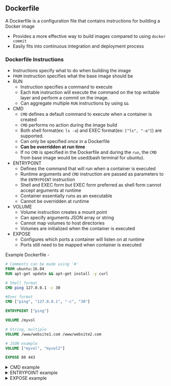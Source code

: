 ## Dockerfile
A Dockerfile is a configuration file that contains instructions for building a Docker image
  - Provides a more effective way to build images compared to using `docker commit`
  - Easily fits into continuous integration and deployment process

### Dockerfile Instructions
  - Instructions specify what to do when building the image
  - `FROM` instruction specifies what the base image should be
  - RUN
    + Instruction specifies a command to execute
    + Each `RUN` instruction will execute the command on the top writable layer and perform a commit on the image.
    + Can aggregate multiple `RUN` instructions by using `&&`
  - CMD
    + `CMD` defines a default command to execute when a container is created
    + `CMD` performs no action during the image build
    + Both shell format(ex: `ls -a`) and EXEC format(ex: `["ls", "-a"]`) are supported.
    + Can only be specified _once_ in a Dockerfile
    + **Can be overridden at run time**
    + If no `CMD` is specified in the Dockerfile and during the `run`, the `CMD` from base image would be used(bash terminal for ubuntu).
  - ENTRYPOINT
    + Defines the command that will run when a container is executed
    + Runtime arguments and `CMD` instruction are passed as parameters to the `ENTRYPOINT` instruction
    + Shell and EXEC form but EXEC form preferred as shell form cannot accept arguments at runtime
    + Container essentially runs as an executable
    + Cannot be overridden at runtime
  - VOLUME
    + Volume instruction creates a mount point
    + Can specify arguments JSON array or string
    + Cannot map volumes to host directories
    + Volumes are initialized when the container is executed
  - EXPOSE
    + Configures which ports a container will listen on at runtime
    + Ports still need to be mapped when container is executed

Example Dockerfile -

```Dockerfile
# Comments can be made using '#'
FROM ubuntu:16.04
RUN apt-get update && apt-get install -y curl

# Shell format
CMD ping 127.0.0.1 -c 30

#Exec format
CMD ["ping", "127.0.0.1", "-c", "30"]

ENTRYPOINT ["ping"]

VOLUME /myvol

# String, multiple
VOLUME /www/website1.com /www/website2.com

# JSON example
VOLUME ["myvol", "myvol2"]

EXPOSE 80 443
```


<details>
<summary>CMD example</summary>

```Dockerfile
FROM ubuntu:16.04
RUN apt-get update && apt-get install -y iputils-ping
CMD ["ping", "127.0.0.1", "-c", "10"]
```

```bash
$ sudo docker build -t sudosuhas/ping:1.0 .
Sending build context to Docker daemon 2.048 kB
Step 1/3 : FROM ubuntu:16.04
 ---> 0ef2e08ed3fa
Step 2/3 : RUN apt-get update && apt-get install -y iputils-ping
 ---> Running in f29e1f8f0c8d
Get:1 http://archive.ubuntu.com/ubuntu xenial InRelease [247 kB]
Get:2 http://archive.ubuntu.com/ubuntu xenial-updates InRelease [102 kB]
Get:3 http://archive.ubuntu.com/ubuntu xenial-security InRelease [102 kB]
Get:4 http://archive.ubuntu.com/ubuntu xenial/main Sources [1103 kB]
Get:5 http://archive.ubuntu.com/ubuntu xenial/restricted Sources [5179 B]
Get:6 http://archive.ubuntu.com/ubuntu xenial/universe Sources [9802 kB]
Get:7 http://archive.ubuntu.com/ubuntu xenial/main amd64 Packages [1558 kB]
Get:8 http://archive.ubuntu.com/ubuntu xenial/restricted amd64 Packages [14.1 kB]
Get:9 http://archive.ubuntu.com/ubuntu xenial/universe amd64 Packages [9827 kB]
Get:10 http://archive.ubuntu.com/ubuntu xenial-updates/main Sources [295 kB]
Get:11 http://archive.ubuntu.com/ubuntu xenial-updates/restricted Sources [2815 B]
Get:12 http://archive.ubuntu.com/ubuntu xenial-updates/universe Sources [173 kB]
Get:13 http://archive.ubuntu.com/ubuntu xenial-updates/main amd64 Packages [618 kB]
Get:14 http://archive.ubuntu.com/ubuntu xenial-updates/restricted amd64 Packages [12.4 kB]
Get:15 http://archive.ubuntu.com/ubuntu xenial-updates/universe amd64 Packages [541 kB]
Get:16 http://archive.ubuntu.com/ubuntu xenial-security/main Sources [73.4 kB]
Get:17 http://archive.ubuntu.com/ubuntu xenial-security/restricted Sources [2392 B]
Get:18 http://archive.ubuntu.com/ubuntu xenial-security/universe Sources [26.3 kB]
Get:19 http://archive.ubuntu.com/ubuntu xenial-security/main amd64 Packages [273 kB]
Get:20 http://archive.ubuntu.com/ubuntu xenial-security/restricted amd64 Packages [12.0 kB]
Get:21 http://archive.ubuntu.com/ubuntu xenial-security/universe amd64 Packages [109 kB]
Fetched 24.9 MB in 8s (2777 kB/s)
Reading package lists...
Reading package lists...
Building dependency tree...
Reading state information...
The following additional packages will be installed:
  libffi6 libgmp10 libgnutls-openssl27 libgnutls30 libhogweed4 libidn11
  libnettle6 libp11-kit0 libtasn1-6
Suggested packages:
  gnutls-bin
The following NEW packages will be installed:
  iputils-ping libffi6 libgmp10 libgnutls-openssl27 libgnutls30 libhogweed4
  libidn11 libnettle6 libp11-kit0 libtasn1-6
0 upgraded, 10 newly installed, 0 to remove and 0 not upgraded.
Need to get 1303 kB of archives.
After this operation, 3778 kB of additional disk space will be used.
Get:1 http://archive.ubuntu.com/ubuntu xenial/main amd64 libgmp10 amd64 2:6.1.0+dfsg-2 [240 kB]
Get:2 http://archive.ubuntu.com/ubuntu xenial-updates/main amd64 libnettle6 amd64 3.2-1ubuntu0.16.04.1 [93.5 kB]
Get:3 http://archive.ubuntu.com/ubuntu xenial-updates/main amd64 libhogweed4 amd64 3.2-1ubuntu0.16.04.1 [136 kB]
Get:4 http://archive.ubuntu.com/ubuntu xenial-updates/main amd64 libidn11 amd64 1.32-3ubuntu1.1 [45.6 kB]
Get:5 http://archive.ubuntu.com/ubuntu xenial/main amd64 libffi6 amd64 3.2.1-4 [17.8 kB]
Get:6 http://archive.ubuntu.com/ubuntu xenial-updates/main amd64 libp11-kit0 amd64 0.23.2-5~ubuntu16.04.1 [105 kB]
Get:7 http://archive.ubuntu.com/ubuntu xenial-updates/main amd64 libtasn1-6 amd64 4.7-3ubuntu0.16.04.1 [43.2 kB]
Get:8 http://archive.ubuntu.com/ubuntu xenial-updates/main amd64 libgnutls30 amd64 3.4.10-4ubuntu1.2 [547 kB]
Get:9 http://archive.ubuntu.com/ubuntu xenial-updates/main amd64 libgnutls-openssl27 amd64 3.4.10-4ubuntu1.2 [21.9 kB]
Get:10 http://archive.ubuntu.com/ubuntu xenial/main amd64 iputils-ping amd64 3:20121221-5ubuntu2 [52.7 kB]
debconf: delaying package configuration, since apt-utils is not installed
Fetched 1303 kB in 3s (365 kB/s)
Selecting previously unselected package libgmp10:amd64.
(Reading database ... 7256 files and directories currently installed.)
Preparing to unpack .../libgmp10_2%3a6.1.0+dfsg-2_amd64.deb ...
Unpacking libgmp10:amd64 (2:6.1.0+dfsg-2) ...
Selecting previously unselected package libnettle6:amd64.
Preparing to unpack .../libnettle6_3.2-1ubuntu0.16.04.1_amd64.deb ...
Unpacking libnettle6:amd64 (3.2-1ubuntu0.16.04.1) ...
Selecting previously unselected package libhogweed4:amd64.
Preparing to unpack .../libhogweed4_3.2-1ubuntu0.16.04.1_amd64.deb ...
Unpacking libhogweed4:amd64 (3.2-1ubuntu0.16.04.1) ...
Selecting previously unselected package libidn11:amd64.
Preparing to unpack .../libidn11_1.32-3ubuntu1.1_amd64.deb ...
Unpacking libidn11:amd64 (1.32-3ubuntu1.1) ...
Selecting previously unselected package libffi6:amd64.
Preparing to unpack .../libffi6_3.2.1-4_amd64.deb ...
Unpacking libffi6:amd64 (3.2.1-4) ...
Selecting previously unselected package libp11-kit0:amd64.
Preparing to unpack .../libp11-kit0_0.23.2-5~ubuntu16.04.1_amd64.deb ...
Unpacking libp11-kit0:amd64 (0.23.2-5~ubuntu16.04.1) ...
Selecting previously unselected package libtasn1-6:amd64.
Preparing to unpack .../libtasn1-6_4.7-3ubuntu0.16.04.1_amd64.deb ...
Unpacking libtasn1-6:amd64 (4.7-3ubuntu0.16.04.1) ...
Selecting previously unselected package libgnutls30:amd64.
Preparing to unpack .../libgnutls30_3.4.10-4ubuntu1.2_amd64.deb ...
Unpacking libgnutls30:amd64 (3.4.10-4ubuntu1.2) ...
Selecting previously unselected package libgnutls-openssl27:amd64.
Preparing to unpack .../libgnutls-openssl27_3.4.10-4ubuntu1.2_amd64.deb ...
Unpacking libgnutls-openssl27:amd64 (3.4.10-4ubuntu1.2) ...
Selecting previously unselected package iputils-ping.
Preparing to unpack .../iputils-ping_3%3a20121221-5ubuntu2_amd64.deb ...
Unpacking iputils-ping (3:20121221-5ubuntu2) ...
Processing triggers for libc-bin (2.23-0ubuntu5) ...
Setting up libgmp10:amd64 (2:6.1.0+dfsg-2) ...
Setting up libnettle6:amd64 (3.2-1ubuntu0.16.04.1) ...
Setting up libhogweed4:amd64 (3.2-1ubuntu0.16.04.1) ...
Setting up libidn11:amd64 (1.32-3ubuntu1.1) ...
Setting up libffi6:amd64 (3.2.1-4) ...
Setting up libp11-kit0:amd64 (0.23.2-5~ubuntu16.04.1) ...
Setting up libtasn1-6:amd64 (4.7-3ubuntu0.16.04.1) ...
Setting up libgnutls30:amd64 (3.4.10-4ubuntu1.2) ...
Setting up libgnutls-openssl27:amd64 (3.4.10-4ubuntu1.2) ...
Setting up iputils-ping (3:20121221-5ubuntu2) ...
Setcap is not installed, falling back to setuid
Processing triggers for libc-bin (2.23-0ubuntu5) ...
 ---> 0e46e97d9607
Removing intermediate container f29e1f8f0c8d
Step 3/3 : CMD ping 127.0.0.1 -c 10
 ---> Running in 4a9e01030bc8
 ---> 38996ff9a9af
Removing intermediate container 4a9e01030bc8
Successfully built 38996ff9a9af

$ sudo docker run sudosuhas/ping:1.0
PING 127.0.0.1 (127.0.0.1) 56(84) bytes of data.
64 bytes from 127.0.0.1: icmp_seq=1 ttl=64 time=0.026 ms
64 bytes from 127.0.0.1: icmp_seq=2 ttl=64 time=0.043 ms
64 bytes from 127.0.0.1: icmp_seq=3 ttl=64 time=0.040 ms
64 bytes from 127.0.0.1: icmp_seq=4 ttl=64 time=0.041 ms
64 bytes from 127.0.0.1: icmp_seq=5 ttl=64 time=0.040 ms
64 bytes from 127.0.0.1: icmp_seq=6 ttl=64 time=0.041 ms
64 bytes from 127.0.0.1: icmp_seq=7 ttl=64 time=0.040 ms
64 bytes from 127.0.0.1: icmp_seq=8 ttl=64 time=0.039 ms
64 bytes from 127.0.0.1: icmp_seq=9 ttl=64 time=0.033 ms
64 bytes from 127.0.0.1: icmp_seq=10 ttl=64 time=0.036 ms

--- 127.0.0.1 ping statistics ---
10 packets transmitted, 10 received, 0% packet loss, time 8999ms
rtt min/avg/max/mdev = 0.026/0.037/0.043/0.009 ms

$ sudo docker run sudosuhas/ping:1.0 echo "hello world"
hello world
```

</details>


<details>
<summary>ENTRYPOINT example</summary>

```Dockerfile
FROM ubuntu:16.04
RUN apt-get update && apt-get install -y iputils-ping
ENTRYPOINT ["ping"]
```

```bash
$ sudo docker build -t sudosuhas/entryping:1.0 .
Sending build context to Docker daemon 2.048 kB
Step 1/3 : FROM ubuntu:16.04
 ---> 0ef2e08ed3fa
Step 2/3 : RUN apt-get update && apt-get install -y iputils-ping
 ---> Using cache
 ---> 0e46e97d9607
Step 3/3 : ENTRYPOINT ping
 ---> Running in 5f9072de1a71
 ---> a7b89ac9eb56
Removing intermediate container 5f9072de1a71
Successfully built a7b89ac9eb56

$ sudo docker run sudosuhas/entryping:1.0
Usage: ping [-aAbBdDfhLnOqrRUvV] [-c count] [-i interval] [-I interface]
            [-m mark] [-M pmtudisc_option] [-l preload] [-p pattern] [-Q tos]
            [-s packetsize] [-S sndbuf] [-t ttl] [-T timestamp_option]
            [-w deadline] [-W timeout] [hop1 ...] destination

$ sudo docker run sudosuhas/entryping:1.0 127.0.0.1 -c 5
PING 127.0.0.1 (127.0.0.1) 56(84) bytes of data.
64 bytes from 127.0.0.1: icmp_seq=1 ttl=64 time=0.027 ms
64 bytes from 127.0.0.1: icmp_seq=2 ttl=64 time=0.034 ms
64 bytes from 127.0.0.1: icmp_seq=3 ttl=64 time=0.039 ms
64 bytes from 127.0.0.1: icmp_seq=4 ttl=64 time=0.033 ms
64 bytes from 127.0.0.1: icmp_seq=5 ttl=64 time=0.037 ms

--- 127.0.0.1 ping statistics ---
5 packets transmitted, 5 received, 0% packet loss, time 3999ms
rtt min/avg/max/mdev = 0.027/0.034/0.039/0.004 ms
```

</details>

<details>
<summary>EXPOSE example</summary>

```Dockerfile
FROM ubuntu:16.04
RUN apt-get update && \
  apt-get install -y nginx

EXPOSE 80 443

CMD ["nginx", "-g", "daemon off;"]
```

</details>
